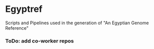 # Egyptref
Scripts and Pipelines used in the generation of "An Egyptian Genome Reference"

### ToDo: add co-worker repos
